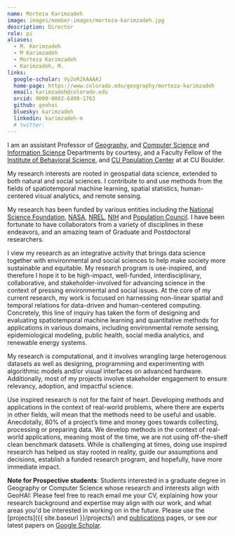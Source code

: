 ```yaml
---
name: Morteza Karimzadeh
image: images/member-images/morteza-karimzadeh.jpg
description: Director 
role: pi
aliases:
  - M. Karimzadeh
  - M Karimzadeh
  - Morteza Karimzadeh
  - Karimzadeh, M.
links:
  google-scholar: Vy2oR2kAAAAJ
  home-page: https://www.colorado.edu/geography/morteza-karimzadeh
  email: karimzadeh@colorado.edu
  orcid: 0000-0002-6498-1763
  github: geohai
  bluesky: karimzadeh
  linkedin: karimzadeh-m
  # twitter: 
---
```

I am an assistant Professor of [Geography](https://www.colorado.edu/geography/), and [Computer Science](https://www.colorado.edu/cs/) and [Information Science](https://www.colorado.edu/cmci/infoscience) Departments by courtesy, and a Faculty Fellow of the [Institute of Behavioral Science](https://ibs.colorado.edu/), and [CU Population Center](https://cupc.colorado.edu/) at at CU Boulder. 

My research interests are rooted in geospatial data science, extended to both natural and social sciences. I contribute to and use methods from the fields of spatiotemporal machine learning, spatial statistics, human-centered visual analytics, and remote sensing. 

My research has been funded by various entities including the [National Science Foundation](https://www.nsf.gov/), [NASA](https://www.nasa.gov/), [NREL](https://www.nrel.gov/), [NIH](https://www.nih.gov/) and [Population Council](https://popcouncil.org/).  I have been fortunate to have collaborators from a variety of disciplines in these endeavors, and an amazing team of Graduate and Postdoctoral researchers.  

I view my research as an integrative activity that brings data science together with environmental and social sciences to help make society more sustainable and equitable. My research program is use-inspired, and therefore I hope it to be high-impact, well-funded, interdisciplinary, collaborative, and stakeholder-involved for advancing science in the context of pressing environmental and social issues. At the core of my current research, my work is focused on harnessing non-linear spatial and temporal relations for data-driven and human-centered computing. Concretely, this line of inquiry has taken the form of designing and evaluating spatiotemporal machine learning and quantitative methods for applications in various domains, including environmental remote sensing, epidemiological modeling, public health, social media analytics, and renewable energy systems. 

My research is computational, and it involves wrangling large heterogenous datasets as well as designing, programming and experimenting with algorithmic models and/or visual interfaces on advanced hardware. Additionally, most of my projects involve stakeholder engagement to ensure relevancy, adoption, and impactful science.

Use inspired research is not for the faint of heart. Developing methods and applications in the context of real-world problems, where there are experts in other fields, will mean that the methods need to be useful and usable. Anecdotally, 80% of a project’s time and money goes towards collecting, processing or preparing data. We develop methods in the context of real-world applications, meaning most of the time, we are not using off-the-shelf clean benchmark datasets. While is challenging at times, doing use inspired research has helped us stay rooted in reality, guide our assumptions and decisions, establish a funded research program, and hopefully, have more immediate impact. 

**Note for Prospective students**: Students interested in a graduate degree in Geography or Computer Science whose research and interests align with GeoHAI: Please feel free to reach email me your CV, explaining how your research background and expertise may align with our work, and what areas you'd be interested in working on in the future. Please use the [projects]({{ site.baseurl }}/projects/) and [publications]({{site.baseurl}}/research/) pages, or see our latest papers on [Google Scholar](https://scholar.google.com/citations?hl=en&user=Vy2oR2kAAAAJ&view_op=list_works&sortby=pubdate).